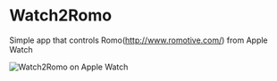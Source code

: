 # Watch2Romo

Simple app that controls Romo(http://www.romotive.com/) from Apple Watch

![Watch2Romo on Apple Watch](https://raw.github.com/wiki/champierre/Watch2Romo/images/watch2romo.png)

